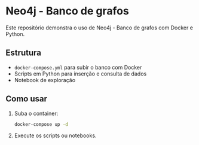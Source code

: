# Neo4j - Banco de grafos

Este repositório demonstra o uso de Neo4j - Banco de grafos com Docker e Python.

## Estrutura

- `docker-compose.yml` para subir o banco com Docker
- Scripts em Python para inserção e consulta de dados
- Notebook de exploração

## Como usar

1. Suba o container:
   ```bash
   docker-compose up -d
   ```

2. Execute os scripts ou notebooks.

